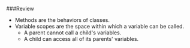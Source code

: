 ###Review

* Methods are the behaviors of classes.
* Variable scopes are the space within which a variable can be called.
  * A parent cannot call a child's variables.
  * A child can access all of its parents' variables.

